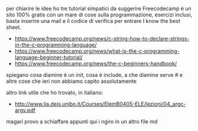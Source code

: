per chiarire le idee ho tre tutorial simpatici da suggerire
Freecodecamp è un sito 100% gratis con un mare di cose sulla programmazione, esercizi inclusi, basta inserire una mail e il codice di verifica per entrare
I know the best sheet.

* https://www.freecodecamp.org/news/c-string-how-to-declare-strings-in-the-c-programming-language/
* https://www.freecodecamp.org/news/what-is-the-c-programming-language-beginner-tutorial/
* https://www.freecodecamp.org/news/the-c-beginners-handbook/

spiegano cosa diamine è un init, cosa è include, a che diamine serve # e altre cose che ieri non abbiamo capito assolutamente


altro link utile che ho trovato, in italiano:
* http://www.lia.deis.unibo.it/Courses/ElemB0405-ELE/lezioni/04_argc-argv.pdf

magari provo a schiaffare appunti qui i ngiro in un altro file md
